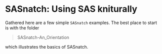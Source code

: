 SASnatch: Using SAS kniturally
=============================

Gathered here are a few simple `SASnatch` examples. 
The best place to start is with the folder 

>SASnatch-An_Orientation

which illustrates the basics of SASnatch. 
